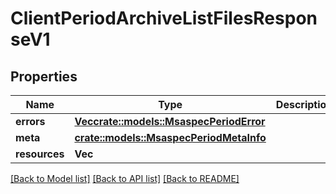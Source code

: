 # ClientPeriodArchiveListFilesResponseV1

## Properties

Name | Type | Description | Notes
------------ | ------------- | ------------- | -------------
**errors** | [**Vec<crate::models::MsaspecPeriodError>**](msaspec.Error.md) |  | 
**meta** | [**crate::models::MsaspecPeriodMetaInfo**](msaspec.MetaInfo.md) |  | 
**resources** | **Vec<String>** |  | 

[[Back to Model list]](../README.md#documentation-for-models) [[Back to API list]](../README.md#documentation-for-api-endpoints) [[Back to README]](../README.md)



